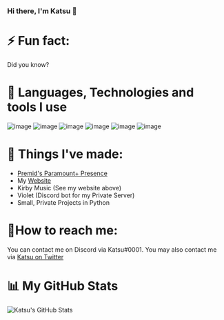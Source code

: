### Hi there, I'm Katsu 👋

# ⚡ Fun fact: 
Did you know?

# 🔧 Languages, Technologies and tools I use
![image](https://img.shields.io/badge/React-20232A?style=for-the-badge&logo=react&logoColor=61DAFB) ![image](https://img.shields.io/badge/JavaScript-F7DF1E?style=for-the-badge&logo=javascript&logoColor=black) ![image](https://img.shields.io/badge/typescrpt-000000?style=for-the-badge&logo=typescript&logoColor=1974D2) ![image](https://img.shields.io/badge/Python-ffd343?logo=python&style=for-the-badge) ![image](https://img.shields.io/badge/TailwindCSS-black?logo=tailwindcss&style=for-the-badge) ![image](https://img.shields.io/badge/Visual_studio_code-44aff3?logo=visualstudiocode&style=for-the-badge)


# 🔨 Things I've made:

- [Premid's Paramount+ Presence](https://github.com/tenKatsu/Presences)
- My [Website](https://katsu.fun)
- Kirby Music (See my website above)
- Violet (Discord bot for my Private Server)
- Small, Private Projects in Python

# 📩How to reach me:
You can contact me on Discord via Katsu#0001. 
You may also contact me via [Katsu on Twitter](https://twitter.com/calicokatzzzu)

# 📊 My GitHub Stats
![Katsu's GitHub Stats](https://github-readme-stats.vercel.app/api?username=CalicoKatsu)
